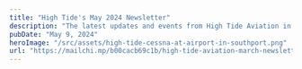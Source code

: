 ```yaml
---
title: "High Tide's May 2024 Newsletter"
description: "The latest updates and events from High Tide Aviation in May 2024."
pubDate: "May 9, 2024"
heroImage: "/src/assets/high-tide-cessna-at-airport-in-southport.png"
url: "https://mailchi.mp/b00cacb69c1b/high-tide-aviation-march-newsletter-12691808"
---
```


